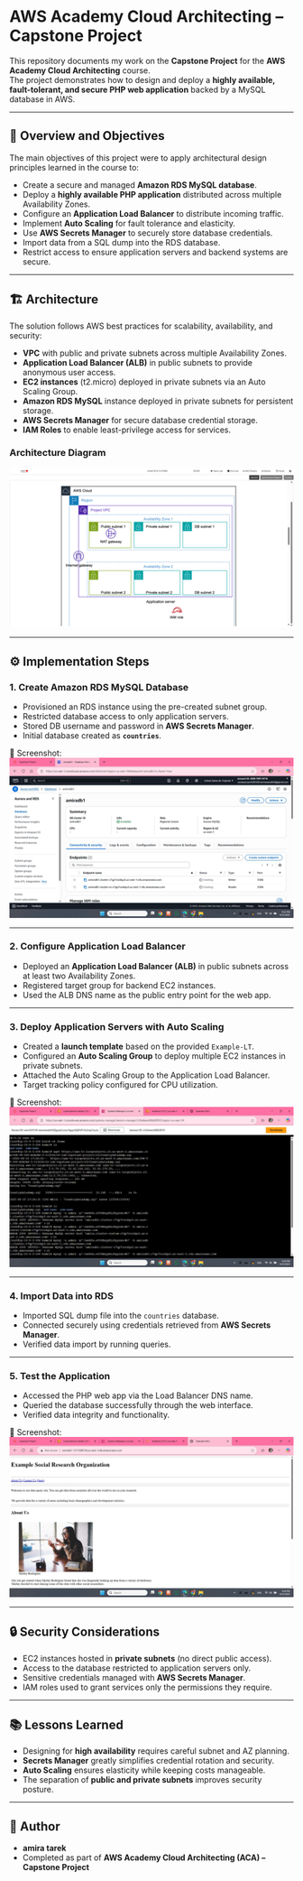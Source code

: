 # AWS Academy Cloud Architecting – Capstone Project

This repository documents my work on the **Capstone Project** for the **AWS Academy Cloud Architecting** course.  
The project demonstrates how to design and deploy a **highly available, fault-tolerant, and secure PHP web application** backed by a MySQL database in AWS.

---

## 📌 Overview and Objectives
The main objectives of this project were to apply architectural design principles learned in the course to:

- Create a secure and managed **Amazon RDS MySQL database**.
- Deploy a **highly available PHP application** distributed across multiple Availability Zones.
- Configure an **Application Load Balancer** to distribute incoming traffic.
- Implement **Auto Scaling** for fault tolerance and elasticity.
- Use **AWS Secrets Manager** to securely store database credentials.
- Import data from a SQL dump into the RDS database.
- Restrict access to ensure application servers and backend systems are secure.

---

## 🏗️ Architecture
The solution follows AWS best practices for scalability, availability, and security:

- **VPC** with public and private subnets across multiple Availability Zones.
- **Application Load Balancer (ALB)** in public subnets to provide anonymous user access.
- **EC2 instances** (t2.micro) deployed in private subnets via an Auto Scaling Group.
- **Amazon RDS MySQL** instance deployed in private subnets for persistent storage.
- **AWS Secrets Manager** for secure database credential storage.
- **IAM Roles** to enable least-privilege access for services.

### Architecture Diagram 
![Architecture Diagram](screenshots/Screenshot_8_1.jpg)

---

## ⚙️ Implementation Steps

### 1. Create Amazon RDS MySQL Database
- Provisioned an RDS instance using the pre-created subnet group.
- Restricted database access to only application servers.
- Stored DB username and password in **AWS Secrets Manager**.
- Initial database created as **`countries`**.

📸 Screenshot:  
![RDS Setup](screenshots/1755282723921.jpeg)

---

### 2. Configure Application Load Balancer
- Deployed an **Application Load Balancer (ALB)** in public subnets across at least two Availability Zones.
- Registered target group for backend EC2 instances.
- Used the ALB DNS name as the public entry point for the web app.



---

### 3. Deploy Application Servers with Auto Scaling
- Created a **launch template** based on the provided `Example-LT`.
- Configured an **Auto Scaling Group** to deploy multiple EC2 instances in private subnets.
- Attached the Auto Scaling Group to the Application Load Balancer.
- Target tracking policy configured for CPU utilization.

📸 Screenshot:  
![Auto Scaling Group](screenshots/1755282724228.jpeg)

---

### 4. Import Data into RDS
- Imported SQL dump file into the `countries` database.
- Connected securely using credentials retrieved from **AWS Secrets Manager**.
- Verified data import by running queries.



---

### 5. Test the Application
- Accessed the PHP web app via the Load Balancer DNS name.
- Queried the database successfully through the web interface.
- Verified data integrity and functionality.

📸 Screenshot:  
![Application Test](screenshots/1755282724151.jpeg)

---

## 🔒 Security Considerations
- EC2 instances hosted in **private subnets** (no direct public access).
- Access to the database restricted to application servers only.
- Sensitive credentials managed with **AWS Secrets Manager**.
- IAM roles used to grant services only the permissions they require.

---

## 📚 Lessons Learned
- Designing for **high availability** requires careful subnet and AZ planning.
- **Secrets Manager** greatly simplifies credential rotation and security.
- **Auto Scaling** ensures elasticity while keeping costs manageable.
- The separation of **public and private subnets** improves security posture.

---

## 👤 Author
- **amira tarek**  
- Completed as part of **AWS Academy Cloud Architecting (ACA) – Capstone Project**
